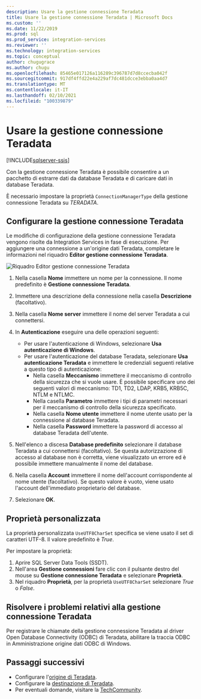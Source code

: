 ```yaml
---
description: Usare la gestione connessione Teradata
title: Usare la gestione connessione Teradata | Microsoft Docs
ms.custom: ''
ms.date: 11/22/2019
ms.prod: sql
ms.prod_service: integration-services
ms.reviewer: ''
ms.technology: integration-services
ms.topic: conceptual
author: chugugrace
ms.author: chugu
ms.openlocfilehash: 85465e017126a116289c396787d7d8ccecba042f
ms.sourcegitcommit: 917df4ffd22e4a229af7dc481dcce3ebba0aa4d7
ms.translationtype: MT
ms.contentlocale: it-IT
ms.lasthandoff: 02/10/2021
ms.locfileid: "100339879"
---
```

# <a name="use-the-teradata-connection-manager"></a>Usare la gestione connessione Teradata

[!INCLUDE[sqlserver-ssis](../../includes/applies-to-version/sqlserver-ssis.md)]

Con la gestione connessione Teradata è possibile consentire a un pacchetto di estrarre dati da database Teradata e di caricare dati in database Teradata.

È necessario impostare la proprietà `ConnectionManagerType` della gestione connessione Teradata su *TERADATA*.

## <a name="configure-the-teradata-connection-manager"></a>Configurare la gestione connessione Teradata

Le modifiche di configurazione della gestione connessione Teradata vengono risolte da Integration Services in fase di esecuzione. Per aggiungere una connessione a un'origine dati Teradata, completare le informazioni nel riquadro **Editor gestione connessione Teradata**.

![Riquadro Editor gestione connessione Teradata](media/teradata-connection-manager.png)

1. Nella casella **Nome** immettere un nome per la connessione. Il nome predefinito è **Gestione connessione Teradata**.

1. Immettere una descrizione della connessione nella casella **Descrizione** (facoltativo).

1. Nella casella **Nome server** immettere il nome del server Teradata a cui connettersi.

1. In **Autenticazione** eseguire una delle operazioni seguenti:

   - Per usare l'autenticazione di Windows, selezionare **Usa autenticazione di Windows**.
   - Per usare l'autenticazione del database Teradata, selezionare **Usa autenticazione Teradata** e immettere le credenziali seguenti relative a questo tipo di autenticazione:
     - Nella casella **Meccanismo** immettere il meccanismo di controllo della sicurezza che si vuole usare. È possibile specificare uno dei seguenti valori di meccanismo: TD1, TD2, LDAP, KRB5, KRB5C, NTLM e NTLMC.
     - Nella casella **Parametro** immettere i tipi di parametri necessari per il meccanismo di controllo della sicurezza specificato.
     - Nella casella **Nome utente** immettere il nome utente usato per la connessione al database Teradata.  
     - Nella casella **Password** immettere la password di accesso al database Teradata dell'utente.

1. Nell'elenco a discesa **Database predefinito** selezionare il database Teradata a cui connettersi (facoltativo). Se questa autorizzazione di accesso al database non è corretta, viene visualizzato un errore ed è possibile immettere manualmente il nome del database.

1. Nella casella **Account** immettere il nome dell'account corrispondente al nome utente (facoltativo). Se questo valore è vuoto, viene usato l'account dell'immediato proprietario del database.
1. Selezionare **OK**.

## <a name="custom-property"></a>Proprietà personalizzata

La proprietà personalizzata `UseUTF8CharSet` specifica se viene usato il set di caratteri UTF-8. Il valore predefinito è *True*.

Per impostare la proprietà:

1. Aprire SQL Server Data Tools (SSDT).
1. Nell'area **Gestione connessioni** fare clic con il pulsante destro del mouse su **Gestione connessione Teradata** e selezionare **Proprietà**.
1. Nel riquadro **Proprietà**, per la proprietà `UseUTF8CharSet` selezionare *True* o *False*.

## <a name="troubleshoot-the-teradata-connection-manager"></a>Risolvere i problemi relativi alla gestione connessione Teradata

Per registrare le chiamate della gestione connessione Teradata al driver Open Database Connectivity (ODBC) di Teradata, abilitare la traccia ODBC in Amministrazione origine dati ODBC di Windows.

## <a name="next-steps"></a>Passaggi successivi

- Configurare l'[origine di Teradata](teradata-source.md).
- Configurare la [destinazione di Teradata](teradata-destination.md).
- Per eventuali domande, visitare la [TechCommunity](https://aka.ms/AA5u35j).
